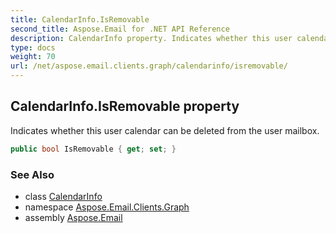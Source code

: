 ```yaml
---
title: CalendarInfo.IsRemovable
second_title: Aspose.Email for .NET API Reference
description: CalendarInfo property. Indicates whether this user calendar can be deleted from the user mailbox
type: docs
weight: 70
url: /net/aspose.email.clients.graph/calendarinfo/isremovable/
---
```

## CalendarInfo.IsRemovable property

Indicates whether this user calendar can be deleted from the user mailbox.

```csharp
public bool IsRemovable { get; set; }
```

### See Also

* class [CalendarInfo](../)
* namespace [Aspose.Email.Clients.Graph](../../calendarinfo/)
* assembly [Aspose.Email](../../../)


